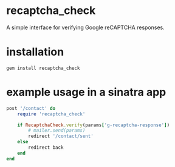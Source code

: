 # recaptcha_check
A simple interface for verifying Google reCAPTCHA responses.

# installation
```
gem install recaptcha_check
```

# example usage in a sinatra app
```Ruby
post '/contact' do
    require 'recaptcha_check'

    if RecaptchaCheck.verify(params['g-recaptcha-response'])
        # mailer.send(params)
        redirect '/contact/sent'
    else
        redirect back
    end
end
```